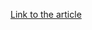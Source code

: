 [Link to the article](https://www.domaintools.com/resources/blog/return-to-sender-a-brief-analysis-of-a-us-postal-service-smishing-campaign/)
